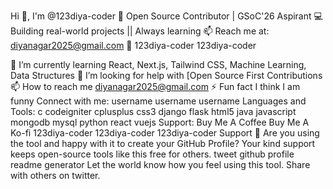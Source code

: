 Hi 👋, I'm @123diya-coder
🚀 Open Source Contributor | GSoC'26 Aspirant 💻 Building real-world projects || Always learning 📫 Reach me at: diyanagar2025@gmail.com 🌱
123diya-coder
123diya-coder

🌱 I’m currently learning React, Next.js, Tailwind CSS, Machine Learning, Data Structures
🤝 I’m looking for help with [Open Source First Contributions
📫 How to reach me diyanagar2025@gmail.com
⚡ Fun fact I think I am funny
Connect with me:
username
username
username
Languages and Tools:
c
codeigniter
cplusplus
css3
django
flask
html5
java
javascript
mongodb
mysql
python
react
vuejs
Support:
Buy Me A Coffee
Buy Me A Ko-fi
123diya-coder
123diya-coder
123diya-coder
Support 🙏
Are you using the tool and happy with it to create your GitHub Profile?
Your kind support keeps open-source tools like this free for others.
tweet github profile readme generator
Let the world know how you feel using this tool. Share with others on twitter.
